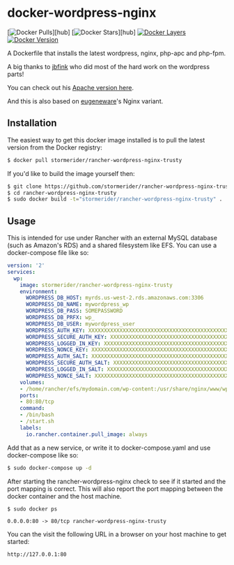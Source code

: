 # docker-wordpress-nginx

[![Docker Pulls](https://img.shields.io/docker/pulls/stormerider/rancher-wordpress-nginx-trusty.svg)][hub]
[![Docker Stars](https://img.shields.io/docker/stars/stormerider/rancher-wordpress-nginx-trusty.svg)][hub]
[![Docker Layers](https://images.microbadger.com/badges/image/stormerider/rancher-wordpress-nginx-trusty.svg)](https://microbadger.com/images/stormerider/rancher-wordpress-nginx-trusty "Get your own image badge on microbadger.com")
[![Docker Version](https://images.microbadger.com/badges/version/stormerider/rancher-wordpress-nginx-trusty.svg)](https://microbadger.com/images/stormerider/rancher-wordpress-nginx-trusty "Get your own version badge on microbadger.com")

A Dockerfile that installs the latest wordpress, nginx, php-apc and php-fpm.

A big thanks to [jbfink](https://github.com/jbfink/docker-wordpress) who did most of the hard work on the wordpress parts!

You can check out his [Apache version here](https://github.com/jbfink/docker-wordpress).

And this is also based on [eugeneware](https://github.com/eugeneware/docker-wordpress-nginx)'s Nginx variant.

## Installation

The easiest way to get this docker image installed is to pull the latest version
from the Docker registry:

```bash
$ docker pull stormerider/rancher-wordpress-nginx-trusty
```

If you'd like to build the image yourself then:

```bash
$ git clone https://github.com/stormerider/rancher-wordpress-nginx-trusty.git
$ cd rancher-wordpress-nginx-trusty
$ sudo docker build -t="stormerider/rancher-wordpress-nginx-trusty" .
```

## Usage

This is intended for use under Rancher with an external MySQL database (such as Amazon's RDS) and a shared filesystem like EFS. You can use a docker-compose file like so:

```yaml
version: '2'
services:
  wp:
    image: stormerider/rancher-wordpress-nginx-trusty
    environment:
      WORDPRESS_DB_HOST: myrds.us-west-2.rds.amazonaws.com:3306
      WORDPRESS_DB_NAME: mywordpress_wp
      WORDPRESS_DB_PASS: SOMEPASSWORD
      WORDPRESS_DB_PRFX: wp_
      WORDPRESS_DB_USER: mywordpress_user
      WORDPRESS_AUTH_KEY: XXXXXXXXXXXXXXXXXXXXXXXXXXXXXXXXXXXXXXXXXXXXXXXXXXXXXXXXXXXXXXXXX
      WORDPRESS_SECURE_AUTH_KEY: XXXXXXXXXXXXXXXXXXXXXXXXXXXXXXXXXXXXXXXXXXXXXXXXXXXXXXXXXXXXXXXXX
      WORDPRESS_LOGGED_IN_KEY: XXXXXXXXXXXXXXXXXXXXXXXXXXXXXXXXXXXXXXXXXXXXXXXXXXXXXXXXXXXXXXXXX
      WORDPRESS_NONCE_KEY: XXXXXXXXXXXXXXXXXXXXXXXXXXXXXXXXXXXXXXXXXXXXXXXXXXXXXXXXXXXXXXXXX
      WORDPRESS_AUTH_SALT: XXXXXXXXXXXXXXXXXXXXXXXXXXXXXXXXXXXXXXXXXXXXXXXXXXXXXXXXXXXXXXXXX
      WORDPRESS_SECURE_AUTH_SALT: XXXXXXXXXXXXXXXXXXXXXXXXXXXXXXXXXXXXXXXXXXXXXXXXXXXXXXXXXXXXXXXXX
      WORDPRESS_LOGGED_IN_SALT: XXXXXXXXXXXXXXXXXXXXXXXXXXXXXXXXXXXXXXXXXXXXXXXXXXXXXXXXXXXXXXXXX
      WORDPRESS_NONCE_SALT: XXXXXXXXXXXXXXXXXXXXXXXXXXXXXXXXXXXXXXXXXXXXXXXXXXXXXXXXXXXXXXXXX
    volumes:
    - /home/rancher/efs/mydomain.com/wp-content:/usr/share/nginx/www/wp-content
    ports:
    - 80:80/tcp
    command:
    - /bin/bash
    - /start.sh
    labels:
      io.rancher.container.pull_image: always
```

Add that as a new service, or write it to docker-compose.yaml and use docker-compose like so:

```bash
$ sudo docker-compose up -d
```

After starting the rancher-wordpress-nginx check to see if it started and the port mapping is correct.  This will also report the port mapping between the docker container and the host machine.

```
$ sudo docker ps

0.0.0.0:80 -> 80/tcp rancher-wordpress-nginx-trusty
```

You can the visit the following URL in a browser on your host machine to get started:

```
http://127.0.0.1:80
```
